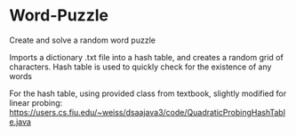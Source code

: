 # Word-Puzzle
Create and solve a random word puzzle

Imports a dictionary .txt file into a hash table, and creates a random grid of characters. Hash table is used to quickly check for the existence of any words

For the hash table, using provided class from textbook, slightly modified for linear probing:
https://users.cs.fiu.edu/~weiss/dsaajava3/code/QuadraticProbingHashTable.java
